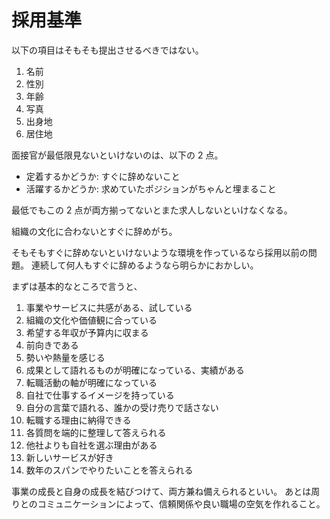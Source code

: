 # 採用基準

以下の項目はそもそも提出させるべきではない。

1. 名前
2. 性別
3. 年齢
4. 写真
5. 出身地
6. 居住地

面接官が最低限見ないといけないのは、以下の 2 点。

- 定着するかどうか: すぐに辞めないこと
- 活躍するかどうか: 求めていたポジションがちゃんと埋まること

最低でもこの 2 点が両方揃ってないとまた求人しないといけなくなる。

組織の文化に合わないとすぐに辞めがち。

そもそもすぐに辞めないといけないような環境を作っているなら採用以前の問題。
連続して何人もすぐに辞めるようなら明らかにおかしい。

まずは基本的なところで言うと、

1. 事業やサービスに共感がある、試している
2. 組織の文化や価値観に合っている
3. 希望する年収が予算内に収まる
4. 前向きである
5. 勢いや熱量を感じる
6. 成果として語れるものが明確になっている、実績がある
7. 転職活動の軸が明確になっている
8. 自社で仕事するイメージを持っている
9. 自分の言葉で語れる、誰かの受け売りで話さない
10. 転職する理由に納得できる
11. 各質問を端的に整理して答えられる
12. 他社よりも自社を選ぶ理由がある
13. 新しいサービスが好き
14. 数年のスパンでやりたいことを答えられる

事業の成長と自身の成長を結びつけて、両方兼ね備えられるといい。
あとは周りとのコミュニケーションによって、信頼関係や良い職場の空気を作れること。
